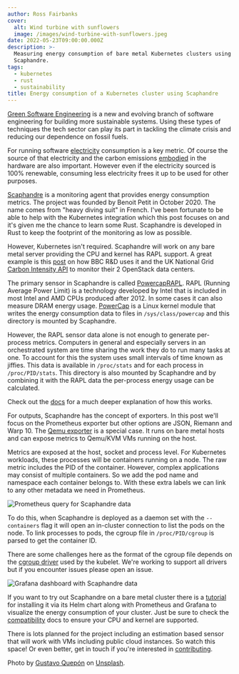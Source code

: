 ```yaml
---
author: Ross Fairbanks
cover:
  alt: Wind turbine with sunflowers
  image: /images/wind-turbine-with-sunflowers.jpeg
date: 2022-05-23T09:00:00.000Z
description: >-
  Measuring energy consumption of bare metal Kubernetes clusters using
  Scaphandre.
tags:
  - kubernetes
  - rust
  - sustainability
title: Energy consumption of a Kubernetes cluster using Scaphandre
---
```


[Green Software Engineering](https://greensoftware.foundation/articles/what-is-green-software) is a new and evolving branch of software engineering for building more sustainable systems. Using these types of techniques the tech sector can play its part in tackling the climate crisis and reducing our dependence on fossil fuels.

For running software [electricity](https://principles.green/principles/electricity/) consumption is a key metric. Of course the source of that electricity and the carbon emissions [embodied](https://principles.green/principles/embodied-carbon/) in the hardware are also important. However even if the electricity sourced is 100% renewable, consuming less electricity frees it up to be used for other purposes.

[Scaphandre](https://github.com/hubblo-org/scaphandre) is a monitoring agent that provides energy consumption metrics. The project was founded by Benoit Petit in October 2020. The name comes from "heavy diving suit" in French. I've been fortunate to be able to help with the Kubernetes integration which this post focuses on and it's given me the chance to learn some Rust. Scaphandre is developed in Rust to keep the footprint of the monitoring as low as possible.

However, Kubernetes isn't required. Scaphandre will work on any bare metal server providing the CPU and kernel has RAPL support. A great example is this [post](https://superuser.openstack.org/articles/environmental-reporting-dashboards-for-openstack-from-bbc-rd/) on how BBC R&D uses it and the UK National Grid [Carbon Intensity API](https://carbonintensity.org.uk/) to monitor their 2 OpenStack data centers.

The primary sensor in Scaphandre is called [PowercapRAPL](https://hubblo-org.github.io/scaphandre-documentation/references/sensor-powercap_rapl.html). RAPL (Running Average Power Limit) is a technology developed by Intel that is included in most Intel and AMD CPUs produced after 2012. In some cases it can also measure DRAM energy usage. [PowerCap](https://www.kernel.org/doc/html/latest/power/powercap/powercap.html) is a Linux kernel module that writes the energy consumption data to files in `/sys/class/powercap` and this directory is mounted by Scaphandre.

However, the RAPL sensor data alone is not enough to generate per-process metrics. Computers in general and especially servers in an orchestrated system are time sharing the work they do to run many tasks at one. To account for this the system uses small intervals of time known as jiffies. This data is available in `/proc/stats` and for each process in `/proc/PID/stats`. This directory is also mounted by Scaphandre and by combining it with the RAPL data the per-process energy usage can be calculated.

Check out the [docs](https://hubblo-org.github.io/scaphandre-documentation/explanations/how-scaph-computes-per-process-power-consumption.html) for a much deeper explanation of how this works.

For outputs, Scaphandre has the concept of exporters. In this post we'll focus on the Prometheus exporter but other options are JSON, Riemann and Warp 10. The [Qemu exporter](https://hubblo-org.github.io/scaphandre-documentation/references/exporter-qemu.html) is a special case. It runs on bare metal hosts and can expose metrics to Qemu/KVM VMs running on the host.

Metrics are exposed at the host, socket and process level. For Kubernetes workloads, these processes will be containers running on a node. The raw metric includes the PID of the container. However, complex applications may consist of multiple containers. So we add the pod name and namespace each container belongs to. With these extra labels we can link to any other metadata we need in Prometheus.

![Prometheus query for Scaphandre data](/images/scaphandre-promql.png)

To do this, when Scaphandre is deployed as a daemon set with the `--containers` flag it will open an in-cluster connection to list the pods on the node. To link processes to pods, the cgroup file in `/proc/PID/cgroup` is parsed to get the container ID. 

There are some challenges here as the format of the cgroup file depends on the [cgroup driver](https://kubernetes.io/docs/tasks/administer-cluster/kubeadm/configure-cgroup-driver/) used by the kubelet. We're working to support all drivers but if you encounter issues please open an issue.

![Grafana dashboard with Scaphandre data](/images/scaphandre-dashboard.png)

If you want to try out Scaphandre on a bare metal cluster there is a [tutorial](https://hubblo-org.github.io/scaphandre-documentation/tutorials/kubernetes.html) for installing it via its Helm chart along with Prometheus and Grafana to visualize the energy consumption of your cluster. Just be sure to check the [compatibility](https://hubblo-org.github.io/scaphandre-documentation/compatibility.html) docs to ensure your CPU and kernel are supported. 

There is lots planned for the project including an estimation based sensor that will work with VMs including public cloud instances. So watch this space! Or even better, get in touch if you're interested in [contributing](https://hubblo-org.github.io/scaphandre-documentation/contributing.html).

Photo by [Gustavo Quepón](https://unsplash.com/es/@unandalusgus) on [Unsplash](https://unsplash.com/es/fotos/pF_2lrjWiJE).
